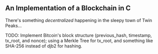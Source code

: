 ## An Implementation of a Blockchain in C

There's something *decentralized* happening in the sleepy town of Twin Peaks...

TODO: Implement Bitcoin's block structure (previous_hash, timestamp, tx_root, and nonce); using a Merkle Tree for tx_root, and something like SHA-256 instead of djb2 for hashing.
